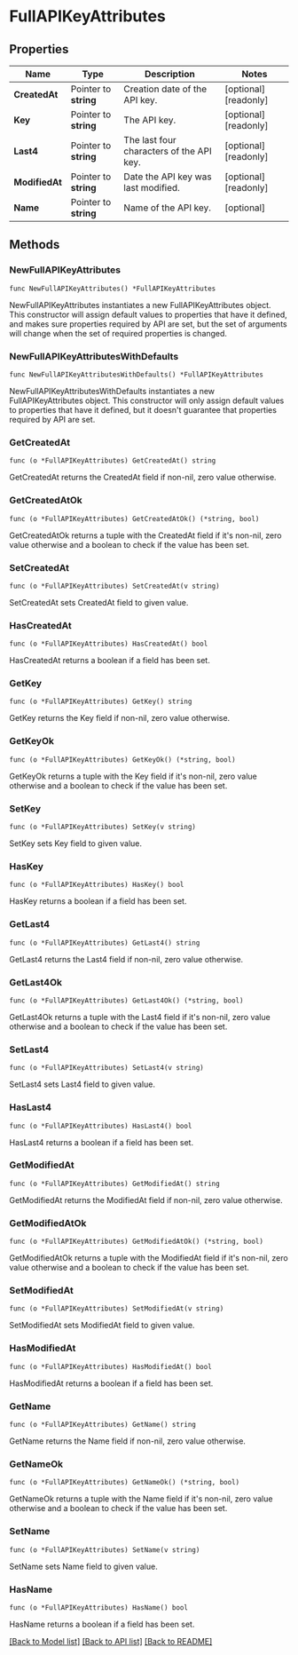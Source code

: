 # FullAPIKeyAttributes

## Properties

| Name           | Type                  | Description                              | Notes                 |
| -------------- | --------------------- | ---------------------------------------- | --------------------- |
| **CreatedAt**  | Pointer to **string** | Creation date of the API key.            | [optional] [readonly] |
| **Key**        | Pointer to **string** | The API key.                             | [optional] [readonly] |
| **Last4**      | Pointer to **string** | The last four characters of the API key. | [optional] [readonly] |
| **ModifiedAt** | Pointer to **string** | Date the API key was last modified.      | [optional] [readonly] |
| **Name**       | Pointer to **string** | Name of the API key.                     | [optional]            |

## Methods

### NewFullAPIKeyAttributes

`func NewFullAPIKeyAttributes() *FullAPIKeyAttributes`

NewFullAPIKeyAttributes instantiates a new FullAPIKeyAttributes object.
This constructor will assign default values to properties that have it defined,
and makes sure properties required by API are set, but the set of arguments
will change when the set of required properties is changed.

### NewFullAPIKeyAttributesWithDefaults

`func NewFullAPIKeyAttributesWithDefaults() *FullAPIKeyAttributes`

NewFullAPIKeyAttributesWithDefaults instantiates a new FullAPIKeyAttributes object.
This constructor will only assign default values to properties that have it defined,
but it doesn't guarantee that properties required by API are set.

### GetCreatedAt

`func (o *FullAPIKeyAttributes) GetCreatedAt() string`

GetCreatedAt returns the CreatedAt field if non-nil, zero value otherwise.

### GetCreatedAtOk

`func (o *FullAPIKeyAttributes) GetCreatedAtOk() (*string, bool)`

GetCreatedAtOk returns a tuple with the CreatedAt field if it's non-nil, zero value otherwise
and a boolean to check if the value has been set.

### SetCreatedAt

`func (o *FullAPIKeyAttributes) SetCreatedAt(v string)`

SetCreatedAt sets CreatedAt field to given value.

### HasCreatedAt

`func (o *FullAPIKeyAttributes) HasCreatedAt() bool`

HasCreatedAt returns a boolean if a field has been set.

### GetKey

`func (o *FullAPIKeyAttributes) GetKey() string`

GetKey returns the Key field if non-nil, zero value otherwise.

### GetKeyOk

`func (o *FullAPIKeyAttributes) GetKeyOk() (*string, bool)`

GetKeyOk returns a tuple with the Key field if it's non-nil, zero value otherwise
and a boolean to check if the value has been set.

### SetKey

`func (o *FullAPIKeyAttributes) SetKey(v string)`

SetKey sets Key field to given value.

### HasKey

`func (o *FullAPIKeyAttributes) HasKey() bool`

HasKey returns a boolean if a field has been set.

### GetLast4

`func (o *FullAPIKeyAttributes) GetLast4() string`

GetLast4 returns the Last4 field if non-nil, zero value otherwise.

### GetLast4Ok

`func (o *FullAPIKeyAttributes) GetLast4Ok() (*string, bool)`

GetLast4Ok returns a tuple with the Last4 field if it's non-nil, zero value otherwise
and a boolean to check if the value has been set.

### SetLast4

`func (o *FullAPIKeyAttributes) SetLast4(v string)`

SetLast4 sets Last4 field to given value.

### HasLast4

`func (o *FullAPIKeyAttributes) HasLast4() bool`

HasLast4 returns a boolean if a field has been set.

### GetModifiedAt

`func (o *FullAPIKeyAttributes) GetModifiedAt() string`

GetModifiedAt returns the ModifiedAt field if non-nil, zero value otherwise.

### GetModifiedAtOk

`func (o *FullAPIKeyAttributes) GetModifiedAtOk() (*string, bool)`

GetModifiedAtOk returns a tuple with the ModifiedAt field if it's non-nil, zero value otherwise
and a boolean to check if the value has been set.

### SetModifiedAt

`func (o *FullAPIKeyAttributes) SetModifiedAt(v string)`

SetModifiedAt sets ModifiedAt field to given value.

### HasModifiedAt

`func (o *FullAPIKeyAttributes) HasModifiedAt() bool`

HasModifiedAt returns a boolean if a field has been set.

### GetName

`func (o *FullAPIKeyAttributes) GetName() string`

GetName returns the Name field if non-nil, zero value otherwise.

### GetNameOk

`func (o *FullAPIKeyAttributes) GetNameOk() (*string, bool)`

GetNameOk returns a tuple with the Name field if it's non-nil, zero value otherwise
and a boolean to check if the value has been set.

### SetName

`func (o *FullAPIKeyAttributes) SetName(v string)`

SetName sets Name field to given value.

### HasName

`func (o *FullAPIKeyAttributes) HasName() bool`

HasName returns a boolean if a field has been set.

[[Back to Model list]](../README.md#documentation-for-models) [[Back to API list]](../README.md#documentation-for-api-endpoints) [[Back to README]](../README.md)
